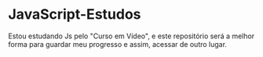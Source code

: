 # JavaScript-Estudos
Estou estudando Js pelo "Curso em Vídeo", e este repositório será a melhor forma para guardar meu progresso e assim, acessar de outro lugar.
